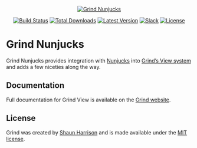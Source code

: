 <p align="center"><a href="https://grind.rocks"><img src="https://s3.amazonaws.com/assets.grind.rocks/docs/img/grind-nunjucks.svg" alt="Grind Nunjucks" /></a></p>

<p align="center">
<a href="https://github.com/grindjs/grindjs/actions?query=workflow%3Anunjucks"><img src="https://github.com/grindjs/grindjs/workflows/nunjucks/badge.svg" alt="Build Status"></a>
<a href="https://www.npmjs.com/package/grind-nunjucks"><img src="https://img.shields.io/npm/dt/grind-nunjucks.svg" alt="Total Downloads"></a>
<a href="https://www.npmjs.com/package/grind-nunjucks"><img src="https://img.shields.io/npm/v/grind-nunjucks.svg" alt="Latest Version"></a>
<a href="https:/grind.chat"><img src="https://grind.chat/badge.svg" alt="Slack"></a>
<a href="https://www.npmjs.com/package/grind-nunjucks"><img src="https://img.shields.io/npm/l/grind-nunjucks.svg" alt="License"></a>
</p>

# Grind Nunjucks

Grind Nunjucks provides integration with [Nunjucks](http://mozilla.github.io/nunjucks/) into [Grind’s View system](https://github.com/grindjs/view) and adds a few niceties along the way.

## Documentation

Full documentation for Grind View is available on the [Grind website](https://grind.rocks/docs/guides/templates).

## License

Grind was created by [Shaun Harrison](https://github.com/shnhrrsn) and is made available under the [MIT license](LICENSE).
